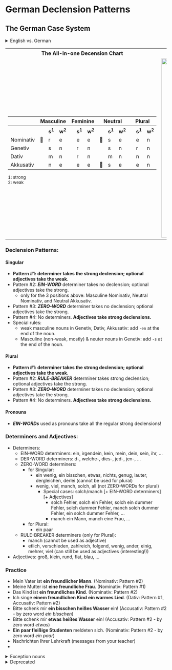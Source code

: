 # German Declension Patterns

## The German Case System



<details>
  <summary>English vs. German</summary>

| English | German |
| -- | -- |
| The womay sings her little baby a song. | Die Frau singt ihrem kleinen Baby ein Lied. <br> Ihrem kleinen Baby singt die Frau ein Lied. <br> Ein Lied singt die Frau ihrem kleinen Baby. |
  
</details>



<table>
  <tr><th>The All-in-one Decension Chart</th><th>The Four Declension Patterns</th></tr>
  <tr>
    <td>
<!--       <img width="600" src="https://github.com/jhchacc/vigilant-invention/assets/36790678/db7001fc-6f98-43ba-91c3-e76fd43dc77f"> -->
      <table>
        <tr><th></th>         <th colspan=3>Masculine</th>                          <th colspan=3>Feminine</th>   <th colspan=3>Neutral</th>    <th colspan=3>Plural</th>     </tr>
        <tr>
          <th></th>         
          <th></th><th>s<sup>1</sup></th><th>w<sup>2</sup></th> 
          <th></th><th>s<sup>1</sup></th><th>w<sup>2</sup></th> 
          <th></th><th>s<sup>1</sup></th><th>w<sup>2</sup></th> 
          <th></th><th>s<sup>1</sup></th><th>w<sup>2</sup></th> 
        </tr>
        <tr>
          <td>Nominativ</td> 
          <td>🚫</td><td>r</td><td>e</td> 
          <td></td><td>e</td><td>e</td> 
          <td>🚫</td><td>s</td><td>e</td> 
          <td></td><td>e</td><td>n</td> 
        </tr>
        <tr>
          <td>Genetiv  </td> 
          <td></td><td>s</td><td>n</td>   
          <td></td><td>r</td><td>n</td> 
          <td></td><td>s</td><td>n</td> 
          <td></td><td>r</td><td>n</td> 
        </tr>
        <tr>
          <td>Dativ    </td> 
          <td></td><td>m</td><td>n</td>   
          <td></td><td>r</td><td>n</td> 
          <td></td><td>m</td><td>n</td> 
          <td></td><td>n</td><td>n</td> 
        </tr>
        <tr>
          <td>Akkusativ</td> 
          <td></td><td>n</td><td>e</td>   
          <td></td><td>e</td><td>e</td> 
          <td>🚫</td><td>s</td><td>e</td> 
          <td></td><td>e</td><td>n</td> 
        </tr>
      </table>
      <sup>1: strong</sup><br><sup>2: weak</sup>
    </td>
    <td>
      <img width="560" src="https://github.com/jhchacc/vigilant-invention/assets/36790678/23fda6e2-08ca-4df8-83a2-fda8fbdaf2b0">
    </td>
  </tr>
</table>

### Declension Patterns:

#### Singular
- **Pattern #1: determiner takes the strong declension; optional adjectives take the weak.**
- Pattern #2: **_EIN-WORD_** determiner takes no declension; optional adjectives take the strong.
  - only for the 3 positions above: Masculine Nominativ, Neutral Nominativ, and Neutral Akkusativ.
- Pattern #3: **_ZERO-WORD_** determiner takes no declension; optional adjectives take the strong.
- Pattern #4: No determiners. **Adjectives take strong declensions.**
- Special rules:
  - weak masculine nouns in Genetiv, Dativ, Akkusativ: add `-en` at the end of the noun.
  - Masculine (non-weak, mostly) & neuter nouns in Genetiv: add `-s` at the end of the noun.

#### Plural
- **Pattern #1: determiner takes the strong declension; optional adjectives take the weak.**
- Pattern #2: **_RULE-BREAKER_** determiner takes strong declension; optional adjectives take the strong.
- Pattern #3: **_ZERO-WORD_** determiner takes no declension; optional adjectives take the strong.
- Pattern #4: No determiners. **Adjectives take strong declensions.**

#### Pronouns
- **_EIN-WORDs_** used as pronouns take all the regular strong declensions!

### Determiners and Adjectives:
- Determiners:
  - EIN-WORD determiners: ein, irgendein, kein, mein, dein, sein, ihr, ...
  - DER-WORD determiners: d-, welche-, dies-, jed-, jen-, ...
  - ZERO-WORD determiners:
    - for Singular:
      - ein wenig, ein bisschen, etwas, nichts, genug, lauter, dergleichen, derlei (cannot be used for plural)
      - wenig, viel, manch, solch, all (not ZERO-WORDs for plural)
        - Special cases: solch/manch \[+ EIN-WORD determiners\] \[+ Adjectives\]
          - solch Fehler, solch ein Fehler, solch ein dummer Fehler, solch dummer Fehler, manch solch dummer Fehler, ein solch dummer Fehler, ...
          - manch ein Mann, manch eine Frau, ...
    - for Plural:
      - ein paar
  - RULE-BREAKER determiners (only for Plural):
    - manch (cannot be used as adjective)
    - etlich, verschieden, zahlreich, folgend, wenig, ander, einig, mehrer, viel (can still be used as adjectives (interesting!))
- Adjectives: groß, klein, rund, flat, blau, ...

### Practice
- Mein Vater ist **ein freundlicher Mann**. (Nominativ: Pattern #2)
- Meine Mutter ist **eine freundliche Frau**. (Nominativ: Pattern #1)
- Das Kind ist **ein freundliches Kind**. (Nominativ: Pattern #2)
- Ich singe **einem freundlichen Kind** **ein warmes Lied**. (Dativ: Pattern #1, Accusativ: Pattern #2)
- Bitte schenk mir **ein bisschen heißes Wasser** ein! (Accusativ: Pattern #2 - by zero word _ein bisschen_)
- Bitte schenk mir **etwas heißes Wasser** ein! (Accusativ: Pattern #2 - by zero word _etwas_)
- **Ein paar fleißige Studenten** meldeten sich. (Nominativ: Pattern #2 - by zero word _ein paar_)
- Nachrichten Ihrer Lehrkraft (messages from your teacher)
- 

<details>
  <summary>Exception nouns</summary>

| Nominativ | Genetiv | Dativ | Accusativ |
| -- | -- | -- | -- |
| der Bauer | des Bauern | dem Bauern | den Bauern |
| der Affe | des Affen | dem Affen | den Affen |
| der Löwe | des Löwen | dem Löwen | den Löwen |
| der Experte | des Experten | | | 
| der Junge | des | |
| der Kunde | des | | 
| der Nachbar | des | | 
| der Russe | des | | 
| der Jude | des | | 
| der Monarch | des | | 
| der Komponist | des | | 
| der Astronom | des | | 
| der Mensch | des | | 
| der Bär | des | | 
| der Christ | des | | 
| der Herr | des | | 
| der Elefant | des | | 
| der Bauer | des | | 
| der Held | des | | 

</details>

<details>
<summary>Deprecated</summary>

### Types of Declensions:
- **Strong declensions** better indicate the gender/case of the noun because they are most varied.
- **Weak declensions** do not indicate the gender/case of the noun because they have almost no variation

### Basic Principles:
- Determiners and aejectives don't mix - once determiners take a spot, any adjectives that follow must be in the next spot.
- Whatever type of word comes first, it takes the **strong declension**. Then, any adjectives that follow must take the **weak declension**. (Pattern #1)
- Ein-word determiners in the 3 exception spots or zero-words take **no declension**. Then, any adjectives that follow must take the **strong declension**! (Pattern #2)

### Special Situations:
- ALL plural nouns in dativ: add `-n` to the end of them unless the plural form is -s.
  - e.g. den Kindern, den Wagen, den Autos.
- Weak masculine nouns in accusativ, dativ, genetiv: add `-en` at the end of them (ignored in colloquial German).
  - e.g. der Student / den Studenten / dem Studenten / des Studenten.
- Masculine (non-weak, mostly) & neuter nouns in Genetiv: add `-s` at the end of them.
  - e.g. des Vaters, des Kindes.
- If using a zero word (i.e. that takes no declension), any following adjectives take strong declensions.
  - Strictly zero-words (with singular nouns): ein bisschen, ein wenig, etwas, nichts, genug, lauter, dergleichen, derlei
  - Strictly zero-words (with plural nouns): ein paar
  - Zero-words with singular nouns / Determiners with plural nouns: wenig, viel, manch, solch, all
    - **Mit wenig [öder](https://dict.naver.com/dekodict/#/entry/deko/cf096c169fc44f9898f6f1f0f2d0c9c5) Arbeit** kannst du ... (Zero-word - Akku/Dativ: Pattern #2)
    - **Wenige Arbeiter** werden gebraucht. (Plural Determiner - Nominativ: Pattern #1)
    - **Viel flauschiger Schnee** liegt auf dem Dach. (Zero-word - Nominativ: Pattern #2)
    - **Viele Schneestürme** werden übers Wochenende erwartet. (Plural Determiner - Nominativ: Pattern #1)
    - **Solch ein Fehler** wird nicht wieder vorkommen. (Zero-word followed by an ein-word - Nominativ: Pattern #2)
    - **Solche Fehler mache** ich immer wieder! (Plural Determiner - Akkusativ: Pattern #1)

### Key Takeaways:
- By declensions one can tell the case of the nouns.
- By telling the nouns one can tell the role of the nouns: Nominativ, Akkusativ, Dativ, Genetiv.
  - In English, the role of the nouns can be told by the order of the nouns.
  - Nominativ: Subject
  - Akkusativ: Direct object
  - Dativ: Indirect object
  - Genetiv: Possessive

</details>



